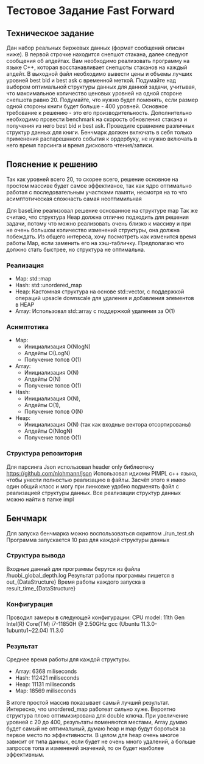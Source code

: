 # Тестовое Задание Fast Forward
## Техническое задание
Дан набор реальных биржевых данных (формат сообщений описан ниже). В
первой строчке находится снепшот стакана, далее следуют сообщения об
апдейтах.
Вам необходимо реализовать программу на языке C++, которая восстанавливает
снепшоты стаканов на каждый апдейт. В выходной файл необходимо вывести
цены и объемы лучших уровней best bid и best ask с временной меткой. Подумайте
над выбором оптимальной структуры данных для данной задачи, учитывая, что
максимальное количество ценовых уровней на одной стороне снепшота равно 20.
Подумайте, что нужно будет поменять, если размер одной стороны книги будет
больше - 400 уровней. Основное требование к решению - это его
производительность.
Дополнительно необходимо провести benchmark на скорость обновления стакана
и получения из него best bid и best ask. Проведите сравнение различных структур
данных для книги. Бенчмарк должен включать в себя только применения
распарешнного события к ордербуку, не нужно включать в него время парсинга и
время дискового чтения/записи.

## Пояснение к решению
Так как уровней всего 20, то скорее всего, решение основное на простом массиве будет самое эффективное,
так как ядро оптимально работая с последовательным участками памяти, несмотря на то что асимптотическая сложнасть самая неоптимильная

Для baseLine реализовал решение основанное на структуре map
Так же считаю, что структура Heap должна отлично подходить для решения задачи, потому что можно реализовать очень близко к массиву и при не очень большом количество изменений структуры, она должна побеждать.
Из общего интереса, хочу посмотреть как изменится время работы Map, если заменить его на хэш-табличку. Предполагаю что должно стать быстрее, но структура не оптимальна.
### Реализация
* Map: std::map
* Hash: std::unordered_map 
* Heap: Кастомная структура на основе std::vector, с поддержкой операций upsacle downscale для удаления и добавления элементов в HEAP
* Array: Использовал std::array с поддержкой удаления за O(1) 
### Асимптотика
* Map: 
  * Инициализация O(NlogN)
  * Апдейты O(LogN)
  * Получение топов O(1)
* Array: 
  * Инициализация O(N)
  * Апдейты O(N)
  * Получение топов O(1)
* Hash: 
  * Инициализация O(N),
  * Апдейты O(1),
  * Получение топов O(N) 
* Heap: 
  * Инициализация O(N) (так как входные вектора отсортированы)
  * Апдейты O(NlogN)
  * Получение топов O(1)
### Структура репозитория
Для парсинга Json использовал header only библеотеку https://github.com/nlohmann/json
Использовал идиомы PIMPL с++ языка, чтобы унести полностью реализацию в файлы. Засчёт этого я имею 
один общий класс и могу при линковке удобно подменять файл с реализацией структуры данных.
Все реализации структур данных можно найти в папке impl
## Бенчмарк
Для запуска бенчмарка можно воспользоваться скриптом ./run_test.sh 
Программа запускается 10 раз для каждой структуры данных
### Cтруктура вывода
Входные данный для программы берутся из файла /huobi_global_depth.log
Результат работы программы пишется в out_{DataStructure}
Время работы каждого запуска в result_time_{DataStructure}

### Конфигурация
Проводил замеры в следующей конфигурации:
CPU model: 11th Gen Intel(R) Core(TM) i7-11850H @ 2.50GHz
gcc (Ubuntu 11.3.0-1ubuntu1~22.04) 11.3.0

### Результат
Среднее время работы для каждой структуры. 
* Array: 6368   miliseconds
* Hash:  112421 miliseconds
* Heap:  11131  miliseconds
* Map:   18569  miliseconds 

В итоге простой массив показывает самый лучший результат. Интересно, что unordered_map работеат сильно хуже. Вероятно структура плохо оптимизирована для double ключа. 
При увеличение уровней с 20 до 400, результаты поменяются местами, Array думаю будет самый не оптимальный, думаю heap и map будут бороться за первое место по эффективности. В целом для heap очень многое зависит от типа данных, если будет не очень много удалений, а больше запросов топа и изменений значений, то он будет наиболее эффективным. 
 
